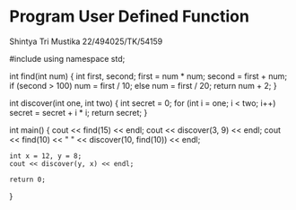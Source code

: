 # Program User Defined Function
Shintya Tri Mustika 
22/494025/TK/54159

#include <iostream>
using namespace std;

int find(int num)
{
    int first, second;
    first = num * num;
    second = first + num;
    if (second > 100)
        num = first / 10;
    else
        num = first / 20;
    return num + 2;
}

int discover(int one, int two)
{
    int secret = 0;
    for (int i = one; i < two; i++)
        secret = secret + i * i;
    return secret;
}

int main()
{
    cout << find(15) << endl;
    cout << discover(3, 9) << endl;
    cout << find(10) << " " << discover(10, find(10)) << endl;

    int x = 12, y = 8;
    cout << discover(y, x) << endl;

    return 0;
}


